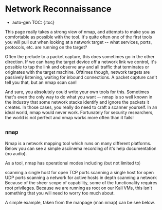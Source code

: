 # Network Reconnaissance

* auto-gen TOC:
{:toc}

This page really takes a strong view of nmap, and attempts to make you as comfortable as possible with the tool. It's quite often one of the first tools you will pull out when looking at a network target -- what services, ports, protocols, etc. are running on the target?

Often the prelude to a packet capture, this does sometimes go in the other direction. If we can hang the target device off a network link we control, it's possible to tap the link and observe any and all traffic that terminates or originates with the target machine. Ofttimes though, network targets are passively listening, waiting for inbound connections. A packet capture can't tell you that, but an nmap scan can!

And sure, you absolutely could write your own tools for this. Sometimes that's even the only way to do what you want -- nmap is so well known in the industry that some network stacks identify and ignore the packets it creates. In those cases, you really do need to craft a scanner yourself. In an ideal world, nmap would never work. Fortunately for security researchers, the world is not perfect and nmap works more often than it fails!

## `nmap`

Nmap is a network mapping tool which runs on many different platforms. Below you can see a simple asciinema recording of it's help documentation (no audio).

As a tool, nmap has operational modes including (but not limited to)

scanning a single host for open TCP ports
scanning a single host for open UDP ports
scanning a network for active hosts
in depth scanning a network
Because of the sheer scope of capability, some of the functionality requires root privileges. Because we are running as root on our Kali VMs, this isn't something that you will need to worry too much about.

A simple example, taken from the manpage (man nmap) can be see below.

<div id="nmap"></div>
<script>
    AsciinemaPlayer.create('nmap.cast', document.getElementById('nmap'));
</script>